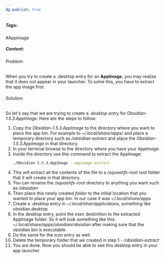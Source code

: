 ```yaml
---
dg-publish: true
---
```

##### Tags:
#Appimage

##### Content:
###### Problem:
When you try to create a .desktop entry for an **AppImage**, you may realize that it does not appear in your launcher. To solve this, you have to extract the app image first.

###### Solution:
So let's say that we are trying to create a *.desktop entry* for *Obsidian-1.5.3.AppImage*. Here are the steps to follow:

1. Copy the *Obsidian-1.5.3.AppImage* to the directory where you want to place the app bin. For example to *~/.local/share/apps/* and place a temporary directory such as */obsidian-extract* and place the *Obsidian-1.5.3.AppImage* in that directory.
2. In your terminal browse to the directory where you have your *AppImage*.
3. Inside the directory use this command to extract the AppImage: 
	```bash
	./Obsidian-1.5.3.AppImage --appimage-extract
	```
4. This will extract all the contents of the file to a */squashfs-root* root folder that it will create in that directory.
5. You can rename the */squashfs-root* directory to anything you want such as */obsidian* 
6. Then place this newly created *folder* to the initial location that you wanted to place your app bin. In our case it was *~/.local/share/apps*
7. Create a .desktop entry in *~/.local/shar/applications*, something like obsidian.desktop
8. In the desktop entry, point the *exec* destinition to the extracted AppImage folder. So it will look something like this: *~/.local/share/apps/obsidian/obsidian* after making sure that the obsidian bin is executable.
9. Do the same for the icon entry as well.
10. Delete the temporary folder that we created in step 1 - */obsidian-extract*
11. You are done. Now you should be able to see this desktop entry in your app launcher.